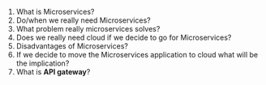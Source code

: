 1. What is Microservices?
2. Do/when we really need Microservices?
3. What problem really microservices solves?
4. Does we really need cloud if we decide to go for Microservices?
5. Disadvantages of Microservices?
6. If we decide to move the Microservices application to cloud what will be the implication?
7. What is **API gateway**?